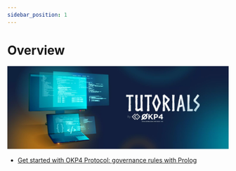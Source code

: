```yaml
---
sidebar_position: 1
---
```


# Overview

![Tutorials overview](/img/content/tutorials/overview-tutos.webp)

* [Get started with OKP4 Protocol: governance rules with Prolog](./prolog-1)
